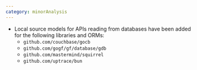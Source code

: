 ```yaml
---
category: minorAnalysis
---
```

* Local source models for APIs reading from databases have been added for the following libraries and ORMs:
  - `github.com/couchbase/gocb`
  - `github.com/gogf/gf/database/gdb`
  - `github.com/mastermind/squirrel`
  - `github.com/uptrace/bun`